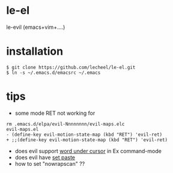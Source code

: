 # le-el
le-evil (emacs+vim+....)

# installation
```
$ git clone https://github.com/lecheel/le-el.git
$ ln -s ~/.emacs.d/emacsrc ~/.emacs
```

# tips
* some mode RET not working for <RET>
```
rm .emacs.d/elpa/evil-Nnnnnnnn/evil-maps.elc
evil-maps.el
- (define-key evil-motion-state-map (kbd "RET") 'evil-ret)
+ ;;(define-key evil-motion-state-map (kbd "RET") 'evil-ret)
```
* does evil support <C-R><C-W>[word under cursor](https://github.com/tarao/evil-plugins) in Ex command-mode
* does evil have [set paste](http://stackoverflow.com/questions/18691973/is-there-a-set-paste-option-in-emacs-to-paste-paste-from-external-clipboard) 
* how to set "nowrapscan" ??

